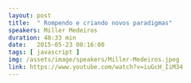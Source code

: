 ```yaml
---
layout: post
title:  " Rompendo e criando novos paradigmas"
speakers: Miller Medeiros
duration: 48:33 min
date:   2015-05-23 08:16:00
tags: [ javascript ]
img: /assets/image/speakers/Miller-Medeiros.jpeg
link: https://www.youtube.com/watch?v=iuGcH_IiM34
---
```

